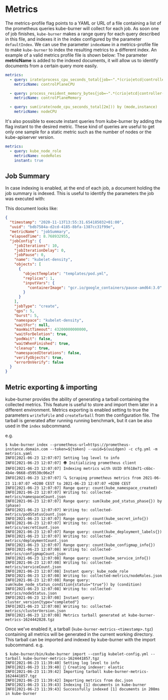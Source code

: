 # Metrics

The metrics-profile flag points to a YAML or URL of a file containing a list of the prometheus queries kube-burner will collect for each job.
As soon one of job finishes, `kube-burner` makes a range query for each query described in this file, and indexes it in the index configured by the parameter `defaultIndex`.
We can use the parameter `indexName` in a metrics-profile file to make `kube-burner` to index the resulting metrics to a different index.
An example of a valid metrics profile file is shown below:
The parameter **metricName** is added to the indexed documents, it will allow us to identify documents from a certain query more easily.

```yaml
metrics:
  - query: irate(process_cpu_seconds_total{job=~".*(crio|etcd|controller-manager|apiserver|scheduler).*"}[2m])
    metricName: controlPlaneCPU

  - query: process_resident_memory_bytes{job=~".*(crio|etcd|controller-manager|apiserver|scheduler).*"}
    metricName: controlPlaneMemory

  - query: sum(irate(node_cpu_seconds_total[2m])) by (mode,instance)
    metricName: nodeCPU
```


It's also possible to execute instant queries from kube-burner by adding the flag instant to the desired metric. These kind of queries are useful to get only one sample for a static metric such as the number of nodes or the kube-apiserver version.

```yaml
metrics:
  - query: kube_node_role
    metricName: nodeRoles
    instant: true
```

## Job Summary

In case indexing is enabled, at the end of each job, a document holding the job summary is indexed. This is useful to identify the parameters the job was executed with:

This document looks like:

```json
{
  "timestamp": "2020-11-13T13:55:31.654185032+01:00",
  "uuid": "bdb7584a-d2cd-4185-8bfa-1387cc31f99e",
  "metricName": "jobSummary",
  "elapsedTime": 8.768932955,
  "jobConfig": {
    "jobIterations": 10,
    "jobIterationDelay": 0,
    "jobPause": 0,
    "name": "kubelet-density",
    "objects": [
      {
        "objectTemplate": "templates/pod.yml",
        "replicas": 1,
        "inputVars": {
          "containerImage": "gcr.io/google_containers/pause-amd64:3.0"
        }
      }
    ],
    "jobType": "create",
    "qps": 5,
    "burst": 5,
    "namespace": "kubelet-density",
    "waitFor": null,
    "maxWaitTimeout": 43200000000000,
    "waitForDeletion": true,
    "podWait": false,
    "waitWhenFinished": true,
    "cleanup": true,
    "namespacedIterations": false,
    "verifyObjects": true,
    "errorOnVerify": false
  }
}
```

## Metric exporting & importing

kube-burner provides the ability of generating a tarball containing the collected metrics. This feature is useful to store and import them later in a different environment. Metrics exporting is enabled setting to true the parameters `writeToFile` and `createTarball` from the configuration file. The tarball is generated after running running benchmark, but it can be also used in the `index` subcommand.

e.g.
```shell
$ kube-burner index --prometheus-url=https://prometheus-instance.domain.com --token=${token} --uuid=$(uuidgen) -c cfg.yml -m metrics.yaml
INFO[2021-06-23 12:07:07] Setting log level to info
INFO[2021-06-23 12:07:07] 👽 Initializing prometheus client
INFO[2021-06-23 12:07:07] Indexing metrics with UUID 0f618e71-c6bc-4b4e-9668-d59530c06e2f
INFO[2021-06-23 12:07:07] 🔍 Scraping prometheus metrics from 2021-06-23 11:07:07 +0200 CEST to 2021-06-23 12:07:07 +0200 CEST
INFO[2021-06-23 12:07:07] Range query: count(kube_namespace_created)
INFO[2021-06-23 12:07:07] Writing to: collected-metrics/namespaceCount.json
INFO[2021-06-23 12:07:07] Range query: sum(kube_pod_status_phase{}) by (phase)
INFO[2021-06-23 12:07:07] Writing to: collected-metrics/podStatusCount.json
INFO[2021-06-23 12:07:07] Range query: count(kube_secret_info{})
INFO[2021-06-23 12:07:07] Writing to: collected-metrics/secretCount.json
INFO[2021-06-23 12:07:07] Range query: count(kube_deployment_labels{})
INFO[2021-06-23 12:07:07] Writing to: collected-metrics/deploymentCount.json
INFO[2021-06-23 12:07:07] Range query: count(kube_configmap_info{})
INFO[2021-06-23 12:07:08] Writing to: collected-metrics/configmapCount.json
INFO[2021-06-23 12:07:08] Range query: count(kube_service_info{})
INFO[2021-06-23 12:07:08] Writing to: collected-metrics/serviceCount.json
INFO[2021-06-23 12:07:08] Instant query: kube_node_role
INFO[2021-06-23 12:07:08] Writing to: collected-metrics/nodeRoles.json
INFO[2021-06-23 12:07:08] Range query: sum(kube_node_status_condition{status="true"}) by (condition)
INFO[2021-06-23 12:07:08] Writing to: collected-metrics/nodeStatus.json
INFO[2021-06-23 12:07:08] Instant query: cluster_version{type="completed"}
INFO[2021-06-23 12:07:08] Writing to: collected-metrics/clusterVersion.json
INFO[2021-06-23 12:07:08] Metrics tarball generated at kube-burner-metrics-1624442828.tgz
```

Once we've enabled it, a tarball (`kube-burner-metrics-<timestamp>.tgz`) containing all metrics will be generated in the current working directory.
This tarball can be imported and indexed by kube-burner with the import subcommand. e.g.

```shell
$ kube-burner/bin/kube-burner import --config kubelet-config.yml --tarball kube-burner-metrics-1624441857.tgz
INFO[2021-06-23 11:39:40] Setting log level to info
INFO[2021-06-23 11:39:40] 📁 Creating indexer: elastic
INFO[2021-06-23 11:39:42] Importing tarball kube-burner-metrics-1624441857.tgz
INFO[2021-06-23 11:39:42] Importing metrics from doc.json
INFO[2021-06-23 11:39:43] Indexing [1] documents in kube-burner
INFO[2021-06-23 11:39:43] Successfully indexed [1] documents in 208ms in kube-burner
```

